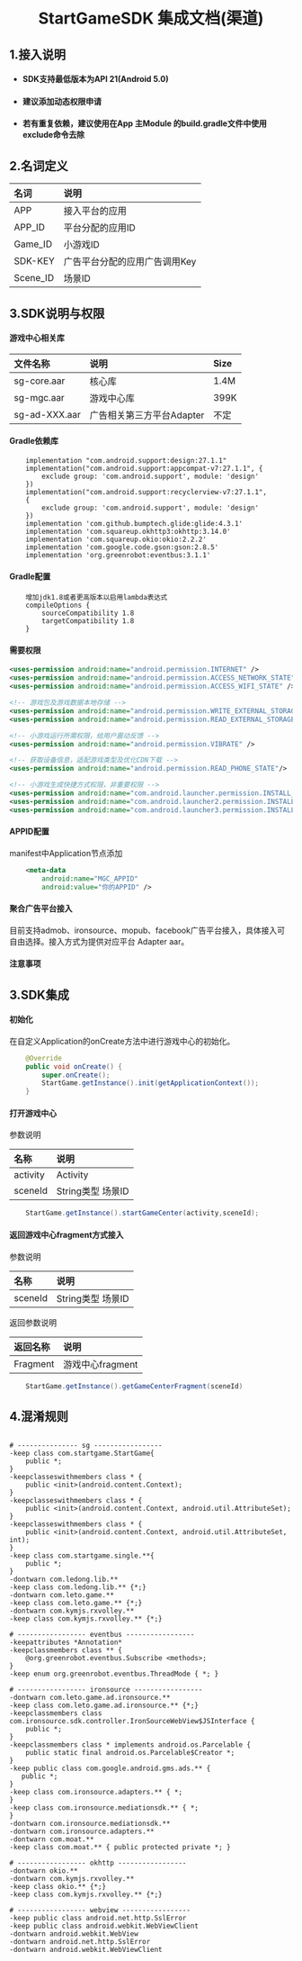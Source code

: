 # <center>StartGameSDK 集成文档(渠道)</center>

## 1.接入说明

- #### SDK支持最低版本为API 21(Android 5.0)
- #### 建议添加动态权限申请
- #### 若有重复依赖，建议使用在App 主Module 的build.gradle文件中使用exclude命令去除
## 2.名词定义

名词|说明
:------------ | :-------------
APP|接入平台的应用     
APP_ID|平台分配的应用ID
Game_ID|小游戏ID
SDK-KEY|广告平台分配的应用广告调用Key
Scene_ID|场景ID

## 3.SDK说明与权限

#### 游戏中心相关库

文件名称|说明|Size
:------------ | :------------- | :-------------
sg-core.aar|核心库|1.4M     
sg-mgc.aar|游戏中心库|399K
sg-ad-XXX.aar|广告相关第三方平台Adapter|不定

#### Gradle依赖库
```Gradle
    implementation "com.android.support:design:27.1.1"
    implementation("com.android.support:appcompat-v7:27.1.1", {
        exclude group: 'com.android.support', module: 'design'
    })
    implementation("com.android.support:recyclerview-v7:27.1.1",   
    {
        exclude group: 'com.android.support', module: 'design'
    })
    implementation 'com.github.bumptech.glide:glide:4.3.1'
    implementation 'com.squareup.okhttp3:okhttp:3.14.0'
    implementation 'com.squareup.okio:okio:2.2.2'
    implementation 'com.google.code.gson:gson:2.8.5'
    implementation 'org.greenrobot:eventbus:3.1.1'
```

#### Gradle配置
```Gradle
    增加jdk1.8或者更高版本以启用lambda表达式
    compileOptions {
        sourceCompatibility 1.8
        targetCompatibility 1.8
    }
```
#### 需要权限

```xml
<uses-permission android:name="android.permission.INTERNET" />
<uses-permission android:name="android.permission.ACCESS_NETWORK_STATE" />
<uses-permission android:name="android.permission.ACCESS_WIFI_STATE" />

<!-- 游戏包及游戏数据本地存储 -->
<uses-permission android:name="android.permission.WRITE_EXTERNAL_STORAGE" />
<uses-permission android:name="android.permission.READ_EXTERNAL_STORAGE" />

<!-- 小游戏运行所需权限，给用户震动反馈 -->
<uses-permission android:name="android.permission.VIBRATE" />

<!-- 获取设备信息，适配游戏类型及优化CDN下载 -->
<uses-permission android:name="android.permission.READ_PHONE_STATE"/>

<!-- 小游戏生成快捷方式权限，非重要权限 -->
<uses-permission android:name="com.android.launcher.permission.INSTALL_SHORTCUT" />
<uses-permission android:name="com.android.launcher2.permission.INSTALL_SHORTCUT" />
<uses-permission android:name="com.android.launcher3.permission.INSTALL_SHORTCUT" />
```

#### APPID配置

manifest中Application节点添加
```xml
    <meta-data
        android:name="MGC_APPID"
        android:value="你的APPID" />
```


#### 聚合广告平台接入
目前支持admob、ironsource、mopub、facebook广告平台接入，具体接入可自由选择。接入方式为提供对应平台 Adapter aar。

#### 注意事项


## 3.SDK集成

#### 初始化
在自定义Application的onCreate方法中进行游戏中心的初始化。

```Java
    @Override
    public void onCreate() {
        super.onCreate();
        StartGame.getInstance().init(getApplicationContext());     
    }
```
#### 打开游戏中心
 参数说明

名称|说明
:------------ | :-------------
activity|Activity    
sceneId|String类型 场景ID  


```Java
    StartGame.getInstance().startGameCenter(activity,sceneId);
```

#### 返回游戏中心fragment方式接入
 参数说明

名称|说明
:------------ | :-------------
sceneId|String类型 场景ID   


 返回参数说明

返回名称|说明
:------------ | :-------------
Fragment|游戏中心fragment


```Java
    StartGame.getInstance().getGameCenterFragment(sceneId)
```

## 4.混淆规则

```produrd

# --------------- sg -----------------
-keep class com.startgame.StartGame{
    public *;
}
-keepclasseswithmembers class * {
    public <init>(android.content.Context);
}
-keepclasseswithmembers class * {
    public <init>(android.content.Context, android.util.AttributeSet);
}
-keepclasseswithmembers class * {
    public <init>(android.content.Context, android.util.AttributeSet, int);
}
-keep class com.startgame.single.**{
    public *;
}
-dontwarn com.ledong.lib.**
-keep class com.ledong.lib.** {*;}
-dontwarn com.leto.game.**
-keep class com.leto.game.** {*;}
-dontwarn com.kymjs.rxvolley.**
-keep class com.kymjs.rxvolley.** {*;}

# ----------------- eventbus -----------------
-keepattributes *Annotation*
-keepclassmembers class ** {
    @org.greenrobot.eventbus.Subscribe <methods>;
}
-keep enum org.greenrobot.eventbus.ThreadMode { *; }

# ----------------- ironsource -----------------
-dontwarn com.leto.game.ad.ironsource.**
-keep class com.leto.game.ad.ironsource.** {*;}
-keepclassmembers class com.ironsource.sdk.controller.IronSourceWebView$JSInterface {
    public *;
}
-keepclassmembers class * implements android.os.Parcelable {
    public static final android.os.Parcelable$Creator *;
}
-keep public class com.google.android.gms.ads.** {
   public *;
}
-keep class com.ironsource.adapters.** { *;
}
-keep class com.ironsource.mediationsdk.** { *;
}
-dontwarn com.ironsource.mediationsdk.**
-dontwarn com.ironsource.adapters.**
-dontwarn com.moat.**
-keep class com.moat.** { public protected private *; }

# ----------------- okhttp -----------------
-dontwarn okio.**
-dontwarn com.kymjs.rxvolley.**
-keep class okio.** {*;}
-keep class com.kymjs.rxvolley.** {*;}

# ----------------- webview -----------------
-keep public class android.net.http.SslError
-keep public class android.webkit.WebViewClient
-dontwarn android.webkit.WebView
-dontwarn android.net.http.SslError
-dontwarn android.webkit.WebViewClient

```
